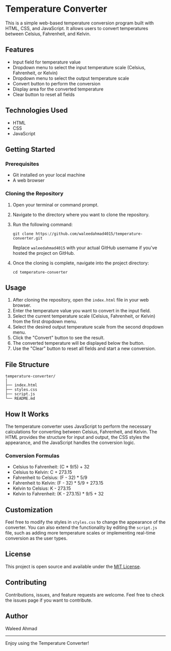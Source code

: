 # Temperature Converter

This is a simple web-based temperature conversion program built with HTML, CSS, and JavaScript. It allows users to convert temperatures between Celsius, Fahrenheit, and Kelvin.

## Features

- Input field for temperature value
- Dropdown menu to select the input temperature scale (Celsius, Fahrenheit, or Kelvin)
- Dropdown menu to select the output temperature scale
- Convert button to perform the conversion
- Display area for the converted temperature
- Clear button to reset all fields

## Technologies Used

- HTML
- CSS
- JavaScript

## Getting Started

### Prerequisites

- Git installed on your local machine
- A web browser

### Cloning the Repository

1. Open your terminal or command prompt.
2. Navigate to the directory where you want to clone the repository.
3. Run the following command:

   ```
   git clone https://github.com/waleedahmad4015/temperature-converter.git
   ```

   Replace `waleedahmad4015` with your actual GitHub username if you've hosted the project on GitHub.

4. Once the cloning is complete, navigate into the project directory:

   ```
   cd temperature-converter
   ```

## Usage

1. After cloning the repository, open the `index.html` file in your web browser.
2. Enter the temperature value you want to convert in the input field.
3. Select the current temperature scale (Celsius, Fahrenheit, or Kelvin) from the first dropdown menu.
4. Select the desired output temperature scale from the second dropdown menu.
5. Click the "Convert" button to see the result.
6. The converted temperature will be displayed below the button.
7. Use the "Clear" button to reset all fields and start a new conversion.

## File Structure

```
temperature-converter/
│
├── index.html
├── styles.css
├── script.js
└── README.md
```

## How It Works

The temperature converter uses JavaScript to perform the necessary calculations for converting between Celsius, Fahrenheit, and Kelvin. The HTML provides the structure for input and output, the CSS styles the appearance, and the JavaScript handles the conversion logic.

### Conversion Formulas

- Celsius to Fahrenheit: (C * 9/5) + 32
- Celsius to Kelvin: C + 273.15
- Fahrenheit to Celsius: (F - 32) * 5/9
- Fahrenheit to Kelvin: (F - 32) * 5/9 + 273.15
- Kelvin to Celsius: K - 273.15
- Kelvin to Fahrenheit: (K - 273.15) * 9/5 + 32

## Customization

Feel free to modify the styles in `styles.css` to change the appearance of the converter. You can also extend the functionality by editing the `script.js` file, such as adding more temperature scales or implementing real-time conversion as the user types.

## License

This project is open source and available under the [MIT License](https://opensource.org/licenses/MIT).

## Contributing

Contributions, issues, and feature requests are welcome. Feel free to check the issues page if you want to contribute.

## Author

Waleed Ahmad

---

Enjoy using the Temperature Converter!
